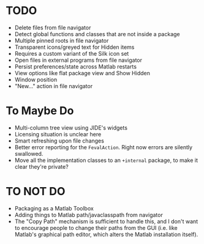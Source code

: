 TODO
=============

* Delete files from file navigator
* Detect global functions and classes that are not inside a package
* Multiple pinned roots in file navigator
* Transparent icons/greyed text for Hidden items
 * Requires a custom variant of the Silk icon set
* Open files in external programs from file navigator
* Persist preferences/state across Matlab restarts
 * View options like flat package view and Show Hidden
 * Window position
* "New..." action in file navigator

# To Maybe Do

* Multi-column tree view using JIDE's widgets
 * Licensing situation is unclear here
* Smart refreshing upon file changes
* Better error reporting for the `FevalAction`. Right now errors are silently swallowed.
* Move all the implementation classes to an `+internal` package, to make it clear they're private?

# TO NOT DO

* Packaging as a Matlab Toolbox
* Adding things to Matlab path/javaclasspath from navigator
 * The "Copy Path" mechanism is sufficient to handle this, and I don't want to encourage people to change their paths from the GUI (i.e. like Matlab's graphical path editor, which alters the Matlab installation itself).
